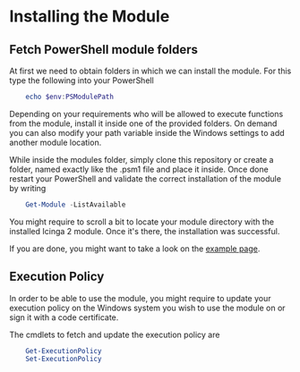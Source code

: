 Installing the Module
=====================================

Fetch PowerShell module folders
--------------

At first we need to obtain folders in which we can install the module. For this type the following into 
your PowerShell
```powershell
    echo $env:PSModulePath
```    

Depending on your requirements who will be allowed to execute functions from the module, install it 
inside one of the provided folders. On demand you can also modify your path variable inside the Windows 
settings to add another module location.

While inside the modules folder, simply clone this repository or create a folder, named exactly like the 
.psm1 file and place it inside. Once done restart your PowerShell and validate the correct installation 
of the module by writing
```powershell
    Get-Module -ListAvailable
```    

You might require to scroll a bit to locate your module directory with the installed Icinga 2 module. 
Once it's there, the installation was successful.

If you are done, you might want to take a look on the [example page](30-Examples.md).

Execution Policy
--------------

In order to be able to use the module, you might require to update your execution policy on the Windows system
you wish to use the module on or sign it with a code certificate.

The cmdlets to fetch and update the execution policy are

```powershell
    Get-ExecutionPolicy
    Set-ExecutionPolicy
```
